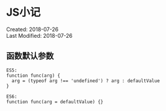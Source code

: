 # JS小记
Created: 2018-07-26  
Last Modified: 2018-07-26

## 函数默认参数
```
ES5:
function func(arg) {
  arg = (typeof arg !== 'undefined') ? arg : defaultValue
}

ES6:
function func(arg = defaultValue) {}
```
